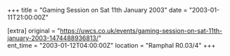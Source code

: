 +++
title = "Gaming Session on Sat 11th January 2003"
date = "2003-01-11T21:00:00Z"

[extra]
original = "https://uwcs.co.uk/events/gaming-session-on-sat-11th-january-2003-1474488936813/"    
ent_time = "2003-01-12T04:00:00Z"
location = "Ramphal R0.03/4"
+++



